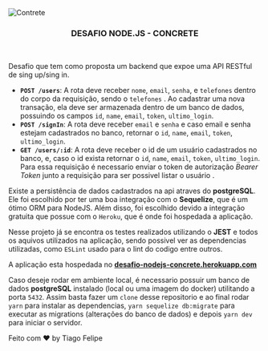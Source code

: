 <img alt="Contrete" src="https://images.sympla.com.br/5df91012c822a.png" />

<br/>
<h3 align="center">
  DESAFIO NODE.JS - CONCRETE
</h3>

<br/>
<p>Desafio que tem como proposta um backend que expoe uma API RESTful de sing up/sing in.<p/>

- **`POST /users`**: A rota deve receber `nome`, `email`, `senha`, e `telefones` dentro do corpo da requisição, sendo o `telefones` . Ao cadastrar uma nova transação, ela deve ser armazenada dentro de um banco de dados, possuindo os campos `id`, `name`, `email`, `token`, `ultimo_login`.
- **`POST /signIn`**: A rota deve receber `email` e `senha` e caso email e senha estejam cadastrados no banco, retornar o `id`, `name`, `email`, `token`, `ultimo_login`.
- **`GET /users/:id`**: A rota deve receber o id de um usuário  cadastrados no banco, e, caso o id exista retornar o `id`, `name`, `email`, `token`, `ultimo_login`. Para essa requisição é necessario enviar o token de autorização *Bearer Token* junto a requisição para ser possivel listar o usuário .

Existe a persistência de dados cadastrados na api atraves do **postgreSQL**. Ele foi escolhido por ter uma boa integração com o **Sequelize**, que é um ótimo ORM para NodeJS. Além disso, foi escolhido devido a integração gratuita que possue com o `Heroku`, que é onde foi hospedada a aplicação.

Nesse projeto já se encontra os testes realizados utilizando o **JEST** e todos os aquivos utilizados na aplicação, sendo possivel ver as dependencias utilizadas, como `ESLint` usado para o lint do codigo entre outros.

A aplicação esta hospedada no **[desafio-nodejs-concrete.herokuapp.com](https://desafio-nodejs-concrete.herokuapp.com/)**

Caso deseje rodar em ambiente local, é necessario possuir um banco de dados **postgreSQL** instalado (local ou uma imagem do docker) utilitando a porta `5432`. Assim basta fazer um `clone` desse repositorio e ao final rodar `yarn` para instalar as dependencias, `yarn sequelize db:migrate` para executar as migrations (alterações do banco de dados) e depois `yarn dev` para iniciar o servidor.


Feito com ❤️ by Tiago Felipe


